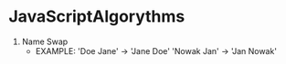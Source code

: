 # JavaScriptAlgorythms

1. Name Swap
     - EXAMPLE:
        'Doe Jane' -> 'Jane Doe'
        'Nowak Jan' -> 'Jan Nowak'